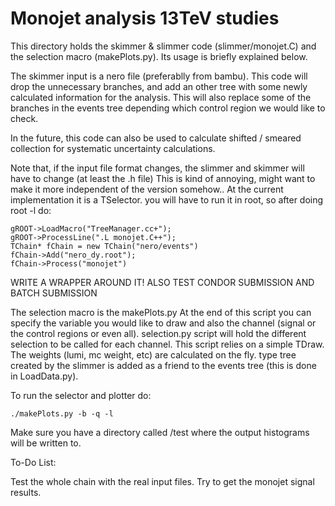 # Monojet analysis 13TeV studies

This directory holds the skimmer & slimmer code (slimmer/monojet.C) and the selection macro
(makePlots.py). Its usage is briefly explained below.

The skimmer input is a nero file (preferablly from bambu). This code will drop the unnecessary
branches, and add an other tree with some newly calculated information for the analysis.
This will also replace some of the branches in the events tree depending which control region
we would like to check.

In the future, this code can also be used to calculate shifted / smeared collection for systematic
uncertainty calculations.

Note that, if the input file format changes, the slimmer and skimmer will have to change (at least the .h file)
This is kind of annoying, might want to make it more independent of the version somehow..
At the current implementation it is a TSelector. you will have to run it in root, so after
doing root -l do:

```
gROOT->LoadMacro("TreeManager.cc+");
gROOT->ProcessLine(".L monojet.C++");
TChain* fChain = new TChain("nero/events")
fChain->Add("nero_dy.root");
fChain->Process("monojet")
```
WRITE A WRAPPER AROUND IT! ALSO TEST CONDOR SUBMISSION AND BATCH SUBMISSION


The selection macro is the makePlots.py At the end of this script you can specify the variable you would like to 
draw and also the channel (signal or the control regions or even all). selection.py script will hold the different
selection to be called for each channel. This script relies on a simple TDraw. The weights (lumi, mc weight, etc)
are calculated on the fly. type tree created by the slimmer is added as a friend to the events tree (this is done
in LoadData.py).

To run the selector and plotter do:

```
./makePlots.py -b -q -l
```

Make sure you have a directory called /test where the output histograms will be written to.

To-Do List:

Test the whole chain with the real input files. Try to get the monojet signal results.